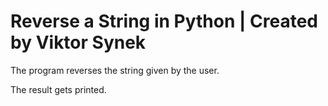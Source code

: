 # Reverse a String in Python | Created by Viktor Synek
The program reverses the string given by the user.

The result gets printed.
